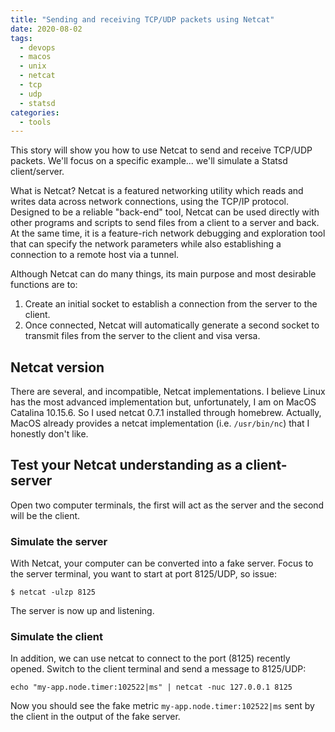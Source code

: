 ```yaml
---
title: "Sending and receiving TCP/UDP packets using Netcat"
date: 2020-08-02
tags:
  - devops
  - macos
  - unix
  - netcat
  - tcp
  - udp
  - statsd
categories:
  - tools
---
```


This story will show you how to use Netcat to send and receive TCP/UDP packets.
We'll focus on a specific example... we'll simulate a Statsd client/server.

What is Netcat? Netcat is a featured networking utility which reads and writes data across network connections, using the TCP/IP protocol. Designed to be a reliable "back-end" tool, Netcat can be used directly with other programs and scripts to send files from a client to a server and back. At the same time, it is a feature-rich network debugging and exploration tool that can specify the network parameters while also establishing a connection to a remote host via a tunnel. 

<!-- truncate -->

Although Netcat can do many things, its main purpose and most desirable functions are to:

1. Create an initial socket to establish a connection from the server to the client.
2. Once connected, Netcat will automatically generate a second socket to transmit files from the server to the client and visa versa.

## Netcat version

There are several, and incompatible, Netcat implementations. I believe Linux has the most advanced implementation but, unfortunately, I am on MacOS Catalina 10.15.6. So I used netcat 0.7.1 installed through homebrew. Actually, MacOS already provides a netcat implementation (i.e. `/usr/bin/nc`) that I honestly don't like.

## Test your Netcat understanding as a client-server

Open two computer terminals, the first will act as the server and the second will be the client.

### Simulate the server

With Netcat, your computer can be converted into a fake server.
Focus to the server terminal, you want to start at port 8125/UDP, so issue:

```
$ netcat -ulzp 8125
```

The server is now up and listening.

### Simulate the client

In addition, we can use netcat to connect to the port (8125) recently opened.
Switch to the client terminal and send a message to 8125/UDP:

```
echo "my-app.node.timer:102522|ms" | netcat -nuc 127.0.0.1 8125
```

Now you should see the fake metric `my-app.node.timer:102522|ms` sent by the client in the output of the fake server.
